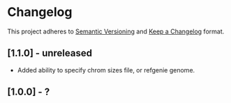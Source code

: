 # Changelog

This project adheres to [Semantic Versioning](https://semver.org/spec/v2.0.0.html) and [Keep a Changelog](https://keepachangelog.com/en/1.0.0/) format. 

## [1.1.0] - unreleased

- Added ability to specify chrom sizes file, or refgenie genome.

## [1.0.0] - ?
